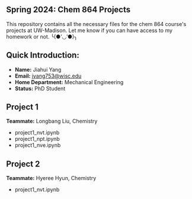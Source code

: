 ## Spring 2024: Chem 864 Projects

This repository contains all the necessary files for the chem 864 course's projects at UW-Madison. Let me know if you can have access to my homework or not. ╰(●’◡’●)╮

## Quick Introduction: 
- **Name:** Jiahui Yang
- **Email:** jyang753@wisc.edu
- **Home Department:** Mechanical Engineering
- **Status:** PhD Student

## Project 1
**Teammate:** Longbang Liu, Chemistry

- project1_nvt.ipynb
- project1_npt.ipynb
- project1_nve.ipynb

## Project 2
**Teammate:** Hyeree Hyun, Chemistry

- project1_nvt.ipynb
